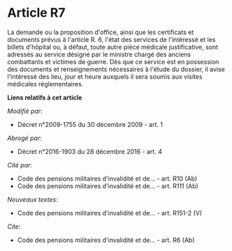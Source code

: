 # Article R7

La demande ou la proposition d'office, ainsi que les certificats et documents prévus à l'article R. 6, l'état des services de
l'intéressé et les billets d'hôpital ou, à défaut, toute autre pièce médicale justificative, sont adressés au service désigné
par le ministre chargé des anciens combattants et victimes de guerre. Dès que ce service est en possession des documents et
renseignements nécessaires à l'étude du dossier, il avise l'intéressé des lieu, jour et heure auxquels il sera soumis aux
visites médicales réglementaires.

**Liens relatifs à cet article**

_Modifié par_:

  - Décret n°2009-1755 du 30 décembre 2009 - art. 1

_Abrogé par_:

  - Décret n°2016-1903 du 28 décembre 2016 - art. 4

_Cité par_:

  - Code des pensions militaires d'invalidité et de... - art. R10 (Ab)
  - Code des pensions militaires d'invalidité et de... - art. R111 (Ab)

_Nouveaux textes_:

  - Code des pensions militaires d'invalidité et de... - art. R151-2 (V)

_Cite_:

  - Code des pensions militaires d'invalidité et de... - art. R6 (Ab)

